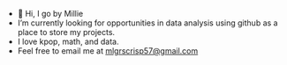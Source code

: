 - 👋 Hi, I go by Millie
- I’m currently looking for opportunities in data analysis using github as a place to store my projects.
- I love kpop, math, and data.
- Feel free to email me at mlgrscrisp57@gmail.com 

<!---
mgcrisp/mgcrisp is a ✨ special ✨ repository because its `README.md` (this file) appears on your GitHub profile.
You can click the Preview link to take a look at your changes.
--->

